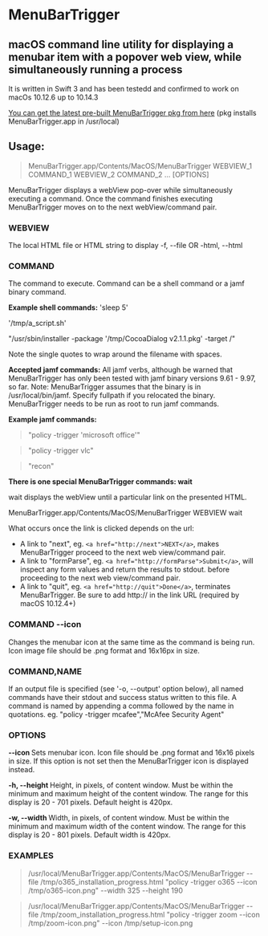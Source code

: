 # MenuBarTrigger
## macOS command line utility for displaying a menubar item with a popover web view, while simultaneously running a process
It is written in Swift 3 and has been testedd and confirmed to work on macOs 10.12.6 up to 10.14.3

[You can get the latest pre-built MenuBarTrigger pkg from here](https://s3.amazonaws.com/taniacomputer/MenuBarTrigger+v1.1.pkg) (pkg installs MenuBarTrigger.app in /usr/local) 

## Usage: 

>MenuBarTrigger.app/Contents/MacOS/MenuBarTrigger WEBVIEW_1 COMMAND_1 WEBVIEW_2 COMMAND_2 ... [OPTIONS]

MenuBarTrigger displays a webView pop-over while simultaneously executing a command. Once the command
finishes executing MenuBarTrigger moves on to the next webView/command pair.

### WEBVIEW
The local HTML file or HTML string to display
-f, --file <path to file>
OR
-html, --html <HTML string>

### COMMAND
The command to execute. Command can be a shell command or a jamf binary command.

**Example shell commands:**
'sleep 5'

'/tmp/a_script.sh'

"/usr/sbin/installer -package '/tmp/CocoaDialog v2.1.1.pkg' -target /"

Note the single quotes to wrap around the filename with spaces.

**Accepted jamf commands:**
All jamf verbs, although be warned that MenuBarTrigger has only been tested with jamf binary versions 9.61 - 9.97, so far.
Note: MenuBarTrigger assumes that the binary is in /usr/local/bin/jamf. Specify fullpath if you relocated the binary.
MenuBarTrigger needs to be run as root to run jamf commands.

**Example jamf commands:**
>"policy -trigger 'microsoft office'"

>"policy -trigger vlc"

>"recon"

**There is one special MenuBarTrigger commands: wait**

wait displays the webView until a particular link on the presented HTML.

MenuBarTrigger.app/Contents/MacOS/MenuBarTrigger WEBVIEW wait 

What occurs once the link is clicked depends on the url:
- A link to "next", eg. `<a href="http://next">NEXT</a>`, makes MenuBarTrigger proceed to the next web view/command pair.
- A link to "formParse", eg. `<a href="http://formParse">Submit</a>`, will inspect any form values and return the results to stdout. before proceeding to the next web view/command pair.
- A link to "quit", eg. `<a href="http://quit">Done</a>`, terminates MenuBarTrigger.
Be sure to add http:// in the link URL (required by macOS 10.12.4+)

### COMMAND --icon <Path to image file>
Changes the menubar icon at the same time as the command is being run.
Icon image file should be .png format and 16x16px in size.

### COMMAND,NAME
If an output file is specified (see '-o, --output' option below), all named commands
have their stdout and success status written to this file.
A command is named by appending a comma followed by the name in quotations.
eg. "policy -trigger mcafee","McAfee Security Agent"

### OPTIONS
**--icon <Path to image file>**
Sets menubar icon.
Icon file should be .png format and 16x16 pixels in size.
If this option is not set then the MenuBarTrigger icon is displayed instead.

**-h, --height <window height>**
Height, in pixels, of content window.
Must be within the minimum and maximum height of the content window.
The range for this display is 20 - 701 pixels.
Default height is 420px.

**-w, --width <window width>**
Width, in pixels, of content window.
Must be within the minimum and maximum width of the content window.
The range for this display is 20 - 801 pixels.
Default width is 420px.
 
### EXAMPLES
>/usr/local/MenuBarTrigger.app/Contents/MacOS/MenuBarTrigger --file /tmp/o365_installation_progress.html "policy -trigger o365 --icon /tmp/o365-icon.png" --width 325 --height 190 

>/usr/local/MenuBarTrigger.app/Contents/MacOS/MenuBarTrigger --file /tmp/zoom_installation_progress.html "policy -trigger zoom --icon /tmp/zoom-icon.png" --icon /tmp/setup-icon.png
